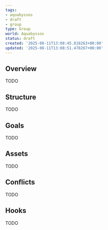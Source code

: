```yaml
---
tags:
- aquabyssos
- draft
- group
type: Group
world: Aquabyssos
status: draft
created: '2025-08-11T13:08:45.818263+00:00'
updated: '2025-08-11T13:08:51.478267+00:00'
---
```



## Overview

TODO
## Structure

TODO
## Goals

TODO
## Assets

TODO
## Conflicts

TODO
## Hooks

TODO
